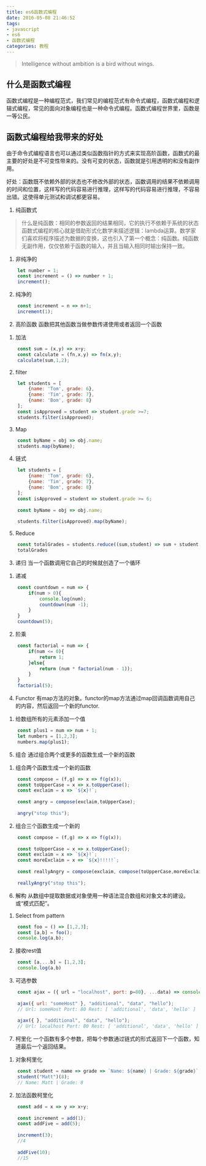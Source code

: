 ```yaml
---
title: es6函数式编程
date: 2016-05-08 21:46:52
tags:
- javascript
- es6
- 函数式编程
categories: 教程
---
```

>Intelligence without ambition is a bird without wings.

## 什么是函数式编程
函数式编程是一种编程范式，我们常见的编程范式有命令式编程，函数式编程和逻辑式编程，常见的面向对象编程也是一种命令式编程。函数式编程世界里，函数是一等公民。

## 函数式编程给我带来的好处
由于命令式编程语言也可以通过类似函数指针的方式来实现高阶函数，函数式的最主要的好处是不可变性带来的。没有可变的状态，函数就是引用透明的和没有副作用。

好处：函数既不依赖外部的状态也不修改外部的状态，函数调用的结果不依赖调用的时间和位置，这样写的代码容易进行推理，这样写的代码容易进行推理，不容易出错。这使得单元测试和调试都更容易。

1. 纯函数式

> 什么是纯函数：相同的参数返回的结果相同，它的执行不依赖于系统的状态
函数式编程的核心就是借助形式化数学来描述逻辑：lambda运算。数学家们喜欢将程序描述为数据的变换，这也引入了第一个概念：纯函数。纯函数无副作用，仅仅依赖于函数的输入，并且当输入相同时输出保持一致。  

1) 非纯净的
```javascript
    let number = 1;
    const increment = () => number + 1;
    increment();
```
2) 纯净的
```javascript
    const increment = n => n+1;
    increment(1);
```

2. 高阶函数
函数把其他函数当做参数传递使用或者返回一个函数

1) 加法
```javascript
    const sum = (x,y) => x+y;
    const calculate = (fn,x,y) => fn(x,y);
    calculate(sum,1,2);
```

2) filter
```javascript
    let students = [
        {name: 'Tom', grade: 6},
        {name: 'Tim', grade: 7},
        {name: 'Bom', grade: 8}
    ];
    const isApproved = student => student.grade >=7;
    students.filter(isApproved);
```

3) Map
```javascript
    const byName = obj => obj.name;
    students.map(byName);
```

4) 链式
```javascript
    let students = [
        {name: 'Tom', grade: 6},
        {name: 'Tim', grade: 7},
        {name: 'Bom', grade: 8}
    ];
    const isApproved = student => student.grade >= 6;
    
    const byName = obj => obj.name;
    
    students.filter(isApproved).map(byName);
```

5) Reduce
```javascript
    const totalGrades = students.reduce((sum,student) => sum + student.grade, 0);
    totalGrades
```

3. 递归
当一个函数调用它自己的时候就创造了一个循环

1) 递减
```javascript
    const countdown = num => {
        if(num > 0){
            console.log(num);
            countdown(num -1);
        }
    }
    countdown(5);
```

2) 阶乘
```javascript
    const factorial = num => {
        if(num <= 0){
            return 1;
        }else{
            return (num * factorial(num - 1));
        }
    }
    factorial(5);
```

4. Functor
有map方法的对象。functor的map方法通过map回调函数调用自己的内容，然后返回一个新的functor.

1) 给数组所有的元素添加一个值
```javascript
    const plus1 = num => num + 1;
    let numbers = [1,2,3];
    numbers.map(plus1);
```

5. 组合
通过组合两个或更多的函数生成一个新的函数

1) 组合两个函数生成一个新的函数
```javascript
    const compose = (f,g) => x => f(g(x));
    const toUpperCase = x => x.toUpperCase();
    const exclaim = x => `${x}!`;
    
    const angry = compose(exclaim,toUpperCase);
    
    angry("stop this");
```

2) 组合三个函数生成一个新的
```javascript
    const compose = (f,g) => x => f(g(x));
    
    const toUpperCase = x => x.toUpperCase();
    const exclaim = x => `${x}!`;
    const moreExclaim = x => `${x}!!!!!`;
    
    const reallyAngry = compose(exclaim, compose(toUpperCase,moreExclaim));
    
    reallyAngry("stop this");
```

6. 解构
从数组中提取数据或对象使用一种语法混合数组和对象文本的建设。或“模式匹配”。
1) Select from pattern

```javascript
    const foo = () => [1,2,3];
    const [a,b] = foo();
    console.log(a,b);
```

2) 接收rest值
```javascript
    const [a,...b] = [1,2,3];
    console.log(a,b)
```

3) 可选参数
```javascript
    const ajax = ({ url = "localhost", port: p=80}, ...data) => console.log("Url:", url, "Port:", p, "Rest:", data);
    
    ajax({ url: "someHost" }, "additional", "data", "hello");
    // Url: someHost Port: 80 Rest: [ 'additional', 'data', 'hello' ]
    
    ajax({ }, "additional", "data", "hello");
    // Url: localhost Port: 80 Rest: [ 'additional', 'data', 'hello' ]
```

7. 柯里化
一个函数有多个参数，把每个参数通过链式的形式返回下一个函数，知道最后一个返回结果。

1) 对象柯里化
```javascript
    const student = name => grade => `Name: ${name} | Grade: ${grade}`;
    student("Matt")(8);
    // Name: Matt | Grade: 8
```

2) 加法函数柯里化
```javascript
    const add = x => y => x+y;
    
    const increment = add(1);
    const addFive = add(5);
    
    increment(3);
    //4
    
    addFive(10);
    //15
```






